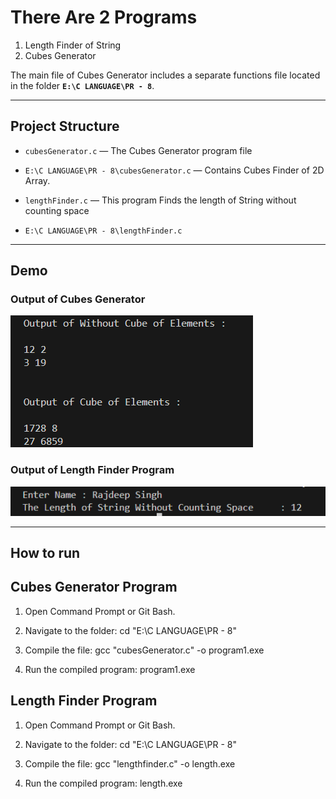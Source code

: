 # There Are 2 Programs 
1) Length Finder of String
2) Cubes Generator

The main file of Cubes Generator includes a separate functions file located in the folder **`E:\C LANGUAGE\PR - 8`**.

---

## Project Structure

- `cubesGenerator.c` — The Cubes Generator program file  
- `E:\C LANGUAGE\PR - 8\cubesGenerator.c` — Contains Cubes Finder of 2D Array.

- `lengthFinder.c` — This program Finds the length of String without counting space 
- `E:\C LANGUAGE\PR - 8\lengthFinder.c`

---

## Demo

### Output of Cubes Generator

![Input Screenshot](https://github.com/Rajdeep5270/C-Language/blob/master/PR%20-%208/CubesGenerator.png)

### Output of Length Finder Program

![Output Screenshot](https://github.com/Rajdeep5270/C-Language/blob/master/PR%20-%208/LengthFinder.png)

---

## How to run

## Cubes Generator Program
1. Open Command Prompt or Git Bash.

2. Navigate to the folder:
   cd "E:\C LANGUAGE\PR - 8"

3. Compile the file:
   gcc "cubesGenerator.c" -o program1.exe

4. Run the compiled program:
   program1.exe

## Length Finder Program

1. Open Command Prompt or Git Bash.

2. Navigate to the folder:
   cd "E:\C LANGUAGE\PR - 8"

3. Compile the file:
   gcc "lengthfinder.c" -o length.exe

4. Run the compiled program:
   length.exe

